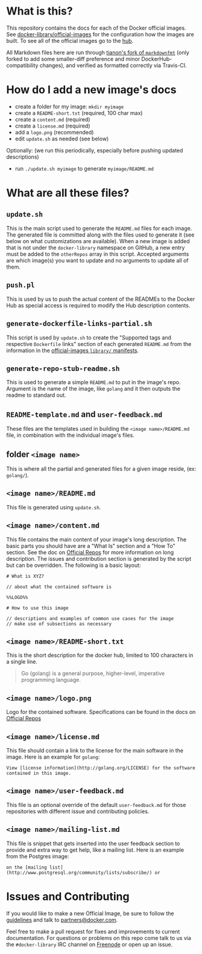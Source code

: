 # What is this?

This repository contains the docs for each of the Docker official images. See [docker-library/official-images](https://github.com/docker-library/official-images) for the configuration how the images are built. To see all of the official images go to the [hub](https://registry.hub.docker.com/repos/stackbrew/?&s=alphabetical).

All Markdown files here are run through [tianon's fork of `markdownfmt`](https://github.com/tianon/markdownfmt) (only forked to add some smaller-diff preference and minor DockerHub-compatibility changes), and verified as formatted correctly via Travis-CI.

# How do I add a new image's docs

-	create a folder for my image: `mkdir myimage`
-	create a `README-short.txt` (required, 100 char max)
-	create a `content.md` (required)
-	create a `license.md` (required)
-	add a `logo.png` (recommended)
-	edit `update.sh` as needed (see below)

Optionally: (we run this periodically, especially before pushing updated descriptions)

-	run `./update.sh myimage` to generate `myimage/README.md`

# What are all these files?

## `update.sh`

This is the main script used to generate the `README.md` files for each image. The generated file is committed along with the files used to generate it (see below on what customizations are available). When a new image is added that is not under the `docker-library` namespace on GitHub, a new entry must be added to the `otherRepos` array in this script. Accepted arguments are which image(s) you want to update and no arguments to update all of them.

## `push.pl`

This is used by us to push the actual content of the READMEs to the Docker Hub as special access is required to modify the Hub description contents.

## `generate-dockerfile-links-partial.sh`

This script is used by `update.sh` to create the "Supported tags and respective `Dockerfile` links" section of each generated `README.md` from the information in the [official-images `library/` manifests](https://github.com/docker-library/official-images/tree/master/library).

## `generate-repo-stub-readme.sh`

This is used to generate a simple `README.md` to put in the image's repo. Argument is the name of the image, like `golang` and it then outputs the readme to standard out.

## `README-template.md` and `user-feedback.md`

These files are the templates used in building the `<image name>/README.md` file, in combination with the individual image's files.

## folder `<image name>`

This is where all the partial and generated files for a given image reside, (ex: `golang/`).

## `<image name>/README.md`

This file is generated using `update.sh`.

## `<image name>/content.md`

This file contains the main content of your image's long description. The basic parts you should have are a "What Is" section and a "How To" section. See the doc on [Official Repos](https://docs.docker.com/docker-hub/official_repos/#a-long-description) for more information on long description. The issues and contribution section is generated by the script but can be overridden. The following is a basic layout:

	# What is XYZ?
	
	// about what the contained software is
	
	%%LOGO%%
	
	# How to use this image
	
	// descriptions and examples of common use cases for the image
	// make use of subsections as necessary

## `<image name>/README-short.txt`

This is the short description for the docker hub, limited to 100 characters in a single line.

> Go (golang) is a general purpose, higher-level, imperative programming language.

## `<image name>/logo.png`

Logo for the contained software. Specifications can be found in the docs on [Official Repos](https://docs.docker.com/docker-hub/official_repos/#a-logo)

## `<image name>/license.md`

This file should contain a link to the license for the main software in the image. Here is an example for `golang`:

	View [license information](http://golang.org/LICENSE) for the software contained in this image.

## `<image name>/user-feedback.md`

This file is an optional override of the default `user-feedback.md` for those repositories with different issue and contributing policies.

## `<image name>/mailing-list.md`

This file is snippet that gets inserted into the user feedback section to provide and extra way to get help, like a mailing list. Here is an example from the Postgres image:

	on the [mailing list](http://www.postgresql.org/community/lists/subscribe/) or

# Issues and Contributing

If you would like to make a new Official Image, be sure to follow the [guidelines](https://docs.docker.com/docker-hub/official_repos/) and talk to partners@docker.com.

Feel free to make a pull request for fixes and improvements to current documentation. For questions or problems on this repo come talk to us via the `#docker-library` IRC channel on [Freenode](https://freenode.net) or open up an issue.
